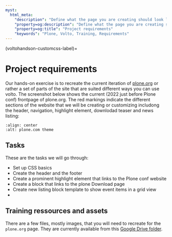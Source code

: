 ```yaml
---
myst:
  html_meta:
    "description": "Define what the page you are creating should look like in the end of the training"
    "property=og:description": "Define what the page you are creating should look like in the end of the training"
    "property=og:title": "Project requirements"
    "keywords": "Plone, Volto, Training, Requirements"
---
```


(voltohandson-customcss-label)=

# Project requirements

Our hands-on exercise is to recreate the current iteration of [plone.org](https://plone.org) or rather a set of parts of the site that are suited different ways you can use volto.
The screenshot below shows the current (2022 just before Plone conf) frontpage of plone.org. The red markings indicate the different sections of the website that we will be creating or customizing includong the header, navigation, highlight element, downlodad teaser and news listing:

```{image} _static/ploneorg-frontpage.png
:align: center
:alt: plone.com theme
```

## Tasks

These are the tasks we will go through:

- Set up CSS basics
- Create the header and the footer
- Create a prominent highlight element that links to the Plone conf website
- Create a block that links to the plone Download page
- Create new listing block template to show event items in a grid view
-

## Training ressources and assets

There are a few files, mostly images, that you will need to recreate for the `plone.org` page.
They are currently available from this [Google Drive folder](https://drive.google.com/drive/folders/1xDleXE8Emhr9xn_pnZaGfO9_HmU31L9e?usp=sharing).
